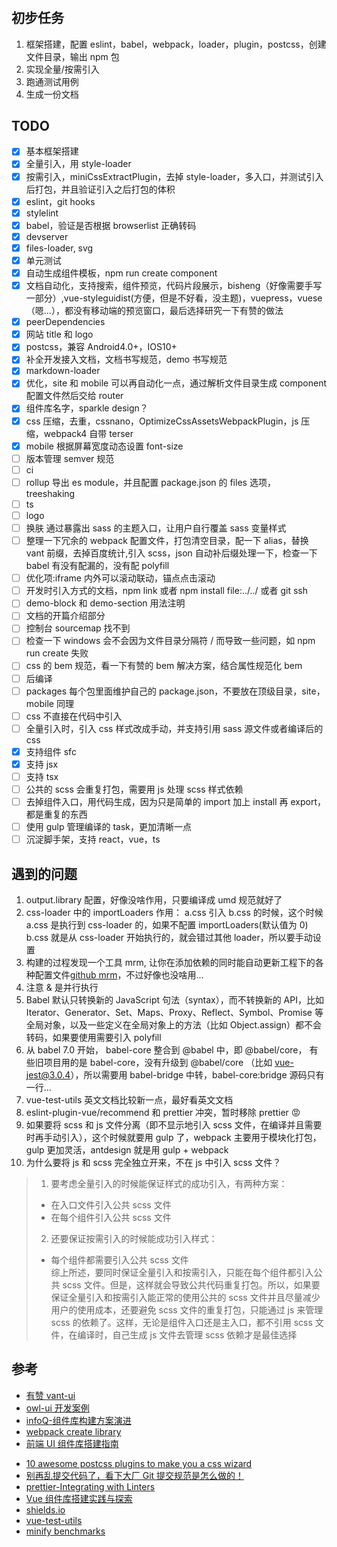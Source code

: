 #

## 初步任务

1. 框架搭建，配置 eslint，babel，webpack，loader，plugin，postcss，创建文件目录，输出 npm 包
2. 实现全量/按需引入
3. 跑通测试用例
4. 生成一份文档

## TODO

- [x] 基本框架搭建
- [x] 全量引入，用 style-loader
- [x] 按需引入，miniCssExtractPlugin，去掉 style-loader，多入口，并测试引入后打包，并且验证引入之后打包的体积
- [x] eslint，git hooks
- [x] stylelint
- [x] babel，验证是否根据 browserlist 正确转码
- [x] devserver
- [x] files-loader, svg
- [x] 单元测试
- [x] 自动生成组件模板，npm run create component
- [x] 文档自动化，支持搜索，组件预览，代码片段展示，bisheng（好像需要手写一部分）,vue-styleguidist(方便，但是不好看，没主题)，vuepress，vuese（嗯...），都没有移动端的预览窗口，最后选择研究一下有赞的做法
- [x] peerDependencies
- [x] 网站 title 和 logo
- [x] postcss，兼容 Android4.0+，IOS10+
- [x] 补全开发接入文档，文档书写规范，demo 书写规范
- [x] markdown-loader
- [x] 优化，site 和 mobile 可以再自动化一点，通过解析文件目录生成 component 配置文件然后交给 router
- [x] 组件库名字，sparkle design？
- [x] css 压缩，去重，cssnano，OptimizeCssAssetsWebpackPlugin，js 压缩，webpack4 自带 terser
- [x] mobile 根据屏幕宽度动态设置 font-size
- [ ] 版本管理 semver 规范
- [ ] ci
- [ ] rollup 导出 es module，并且配置 package.json 的 files 选项， treeshaking
- [ ] ts
- [ ] logo
- [ ] 换肤 通过暴露出 sass 的主题入口，让用户自行覆盖 sass 变量样式
- [ ] 整理一下冗余的 webpack 配置文件，打包清空目录，配一下 alias，替换 vant 前缀，去掉百度统计,引入 scss，json 自动补后缀处理一下，检查一下 babel 有没有配漏的，没有配 polyfill
- [ ] 优化项:iframe 内外可以滚动联动，锚点点击滚动
- [ ] 开发时引入方式的文档，npm link 或者 npm install file:../../ 或者 git ssh
- [ ] demo-block 和 demo-section 用法注明
- [ ] 文档的开篇介绍部分
- [ ] 控制台 sourcemap 找不到
- [ ] 检查一下 windows 会不会因为文件目录分隔符 / 而导致一些问题，如 npm run create 失败
- [ ] css 的 bem 规范，看一下有赞的 bem 解决方案，结合属性规范化 bem
- [ ] 后编译
- [ ] packages 每个包里面维护自己的 package.json，不要放在顶级目录，site，mobile 同理
- [ ] css 不直接在代码中引入
- [ ] 全量引入时，引入 css 样式改成手动，并支持引用 sass 源文件或者编译后的 css
- [x] 支持组件 sfc
- [x] 支持 jsx
- [ ] 支持 tsx
- [ ] 公共的 scss 会重复打包，需要用 js 处理 scss 样式依赖
- [ ] 去掉组件入口，用代码生成，因为只是简单的 import 加上 install 再 export，都是重复的东西
- [ ] 使用 gulp 管理编译的 task，更加清晰一点
- [ ] 沉淀脚手架，支持 react，vue，ts

## 遇到的问题

1. output.library 配置，好像没啥作用，只要编译成 umd 规范就好了
2. css-loader 中的 importLoaders 作用： a.css 引入 b.css 的时候，这个时候 a.css 是执行到 css-loader 的，如果不配置 importLoaders(默认值为 0) b.css 就是从 css-loader 开始执行的，就会错过其他 loader，所以要手动设置
3. 构建的过程发现一个工具 mrm, 让你在添加依赖的同时能自动更新工程下的各种配置文件[github mrm](https://github.com/sapegin/mrm)，不过好像也没啥用...
4. 注意 & 是并行执行
5. Babel 默认只转换新的 JavaScript 句法（syntax），而不转换新的 API，比如 Iterator、Generator、Set、Maps、Proxy、Reflect、Symbol、Promise 等全局对象，以及一些定义在全局对象上的方法（比如 Object.assign）都不会转码，如果要使用需要引入 polyfill
6. 从 babel 7.0 开始， babel-core 整合到 @babel 中，即 @babel/core， 有些旧项目用的是 babel-core，没有升级到 @babel/core （比如 vue-jest@3.0.4），所以需要用 babel-bridge 中转，babel-core:bridge 源码只有一行...
7. vue-test-utils 英文文档比较新一点，最好看英文文档
8. eslint-plugin-vue/recommend 和 prettier 冲突，暂时移除 prettier :rage:
9. 如果要将 scss 和 js 文件分离（即不显示地引入 scss 文件，在编译并且需要时再手动引入），这个时候就要用 gulp 了，webpack 主要用于模块化打包，gulp 更加灵活，antdesign 就是用 gulp + webpack
10. 为什么要将 js 和 scss 完全独立开来，不在 js 中引入 scss 文件？

> 1. 要考虑全量引入的时候能保证样式的成功引入，有两种方案：
>
> - 在入口文件引入公共 scss 文件
> - 在每个组件引入公共 scss 文件  
>
> 2. 还要保证按需引入的时候能成功引入样式：
>
> - 每个组件都需要引入公共 scss 文件  
综上所述，要同时保证全量引入和按需引入，只能在每个组件都引入公共 scss 文件。但是，这样就会导致公共代码重复打包。所以，如果要保证全量引入和按需引入能正常的使用公共的 scss 文件并且尽量减少用户的使用成本，还要避免 scss 文件的重复打包，只能通过 js 来管理 scss 的依赖了。这样，无论是组件入口还是主入口，都不引用 scss 文件，在编译时，自己生成 js 文件去管理 scss 依赖才是最佳选择

## 参考

- [有赞 vant-ui](https://github.com/youzan/vant)
- [owl-ui 开发案例](https://github.com/dengwb1991/owl-ui)
- [infoQ-组件库构建方案演进](https://www.infoq.cn/article/VMA6h6uJzDeljkFERurZ)
- [webpack create library](https://www.webpackjs.com/guides/author-libraries/#%E5%88%9B%E5%BB%BA%E4%B8%80%E4%B8%AA-library)
- [前端 UI 组件库搭建指南](https://zhuanlan.zhihu.com/p/94920464)
<!-- [6个postcss插件推荐](https://juejin.im/post/5c9b3c465188251e1618670a) -->
- [10 awesome postcss plugins to make you a css wizard](https://www.hongkiat.com/blog/postcss-plugins/)
- [别再乱提交代码了，看下大厂 Git 提交规范是怎么做的！](https://mp.weixin.qq.com/s/IMqhv9j_STQRmfeyU9vB1w)
- [prettier-Integrating with Linters](https://prettier.io/docs/en/integrating-with-linters.html)
- [Vue 组件库搭建实践与探索](https://segmentfault.com/a/1190000020754678)
- [shields.io](https://shields.io/)
- [vue-test-utils](https://vue-test-utils.vuejs.org/api/wrapper/)
- [minify benchmarks](https://github.com/babel/minify#benchmarks)
